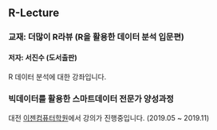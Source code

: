 ## R-Lecture
### 교재: 더많이 R라뷰 (R을 활용한 데이터 분석 입문편)
#### 저자: 서진수 (도서출판)
R 데이터 분석에 대한 강좌입니다.
### 빅데이터를 활용한 스마트데이터 전문가 양성과정
대전 [이젠컴퓨터학원](http://ezenac.co.kr/)에서 강의가 진행중입니다. 
(2019.05 ~ 2019.11)
